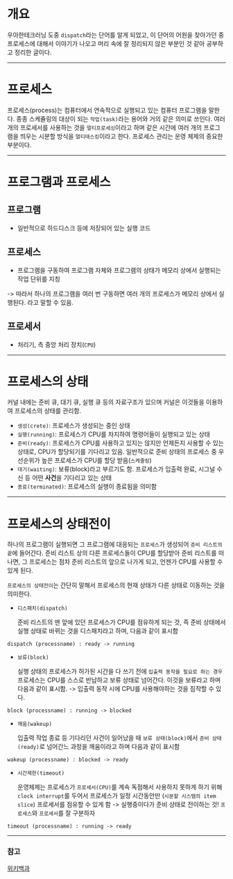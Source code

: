 # 개요

우아한테크러닝 도중 `dispatch`라는 단어를 알게 되었고, 이 단어의 어원을 찾아가던 중 프로세스에 대해서 이야기가 나오고 머리 속에 잘 정리되지 않은 부분인 것 같아 공부하고 정리한 글이다.

---

# 프로세스

프로세스(process)는 컴퓨터에서 연속적으로 실행되고 있는 컴퓨터 프로그램을 말한다.
종종 스케쥴링의 대상이 되는 `작업(task)`라는 용어와 거의 같은 의미로 쓰인다.
여러 개의 프로세서를 사용하는 것을 `멀티프로세싱`이라고 하며 같은 시간에 여러 개의 프로그램을 띄우는 시분할 방식을 `멀티태스킹`이라고 한다. 프로세스 관리는 운영 체제의 중요한 부분이다.

---

# 프로그램과 프로세스

## 프로그램

- 일반적으로 하드디스크 등에 저장되어 있는 실행 코드

## 프로세스

- 프로그램을 구동하여 프로그램 자체와 프로그램의 상태가 메모리 상에서 실행되는 작업 단위를 지칭

-> 따라서 하나의 프로그램을 여러 번 구동하면 여러 개의 프로세스가 메모리 상에서 실행된다. 라고 말할 수 있음.

## 프로세서

- 처리기, 측 중앙 처리 장치(`CPU`)

---

# 프로세스의 상태

커널 내에는 준비 큐, 대기 큐, 실행 큐 등의 자료구조가 있으며 커널은 이것들을 이용하여 프로세스의 상태를 관리함.

- `생성(crete)`: 프로세스가 생성되는 중인 상태
- `실행(running)`: 프로세스가 CPU를 차지하여 명령어들이 실행되고 있는 상태
- `준비(ready)`: 프로세스가 CPU를 사용하고 있지는 않지만 언제든지 사용할 수 있는 상태로, CPU가 할당되기를 기다리고 있음. 일반적으로 준비 상태의 프로세스 중 우선순위가 높은 프로세스가 CPU를 할당 받음(`스케줄링`)
- `대기(waiting)`: 보류(block)라고 부르기도 함. 프로세스가 입출력 완료, 시그널 수신 등 어떤 **사건**을 기다리고 있는 상태
- `종료(terminated)`: 프로세스의 실행이 종료됨을 의미함

---

# 프로세스의 상태전이

하나의 프로그램이 실행되면 그 프로그램에 대응되는 `프로세스`가 생성되어 `준비 리스트의 끝`에 들어간다. 준비 리스트 상의 다른 프로세스들이 CPU를 할당받아 준비 리스트를 떠나면, 그 프로세스는 점차 준비 리스트의 앞으로 나가게 되고, 언젠가 CPU를 사용할 수 있게 된다.

`프로세스의 상태전이`는 간단히 말해서 프로세스의 현재 상태가 다른 상태로 이동하는 것을 의미한다.

- `디스패치(dispatch)`

  준비 리스트의 맨 앞에 있던 프로세스가 CPU를 점유하게 되는 것, 즉 준비 상태에서 실행 상태로 바뀌는 것을 디스패치라고 하며, 다음과 같이 표시함

```
dispatch (processname) : ready -> running
```

- `보류(block)`

  실행 상태의 프로세스가 허가된 시간을 다 쓰기 전에 `입출력 동작을 필요로 하는 경우` 프로세스는 CPU를 스스로 반납하고 보류 상태로 넘어간다. 이것을 보류라고 하며 다음과 같이 표시함. -> 입출력 동작 시에 CPU를 사용해야하는 것을 짐작할 수 있다.

```
block (processname) : running -> blocked
```

- `깨움(wakeup)`

  입출력 작업 종료 등 기다리던 사건이 일어났을 때 `보류 상태(block)`에서 `준비 상태(ready)`로 넘어간느 과정을 깨움이라고 하며 다음과 같이 표시함

```
wakeup (processname) : blocked -> ready
```

- `시간제한(timeout)`

  운영체제는 프로세스가 `프로세서(CPU)`를 계속 독점해서 사용하지 못하게 하기 위해 `clock interrupt`를 두어서 프로세스가 일정 시간동안만 (`시분할 시스템의 item slice`) 프로세서를 점유할 수 있게 함 -> 실행중이다가 준비 상태로 전이하는 것! `프로세스`와 `프로세서`를 잘 구분하자

```
timeout (processname) : running -> ready
```

---

### 참고

[위키백과](https://ko.wikipedia.org/wiki/%ED%94%84%EB%A1%9C%EC%84%B8%EC%8A%A4)
